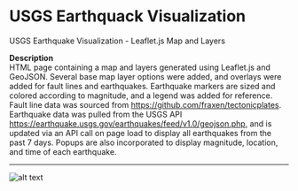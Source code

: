 # USGS Earthquack Visualization
USGS Earthquake Visualization - Leaflet.js Map and Layers

**Description**  
HTML page containing a map and layers generated using Leaflet.js and GeoJSON. Several base map layer options were added, and overlays were added for fault lines and earthquakes.  Earthquake markers are sized and colored according to magnitude, and a legend was added for reference.  Fault line data was sourced from <https://github.com/fraxen/tectonicplates>. Earthquake data was pulled from the USGS API <https://earthquake.usgs.gov/earthquakes/feed/v1.0/geojson.php>, and is updated via an API call on page load to display all earthquakes from the past 7 days. Popups are also incorporated to display magnitude, location, and time of each earthquake.  

---

![alt text](screenshots/map.gif "Map Controls")